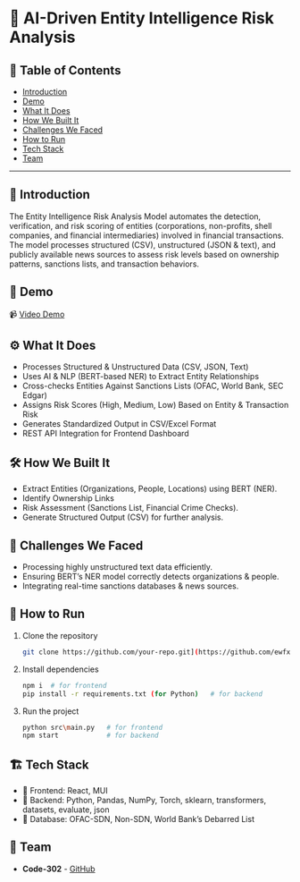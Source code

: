 # 🚀 AI-Driven Entity Intelligence Risk Analysis

## 📌 Table of Contents
- [Introduction](#introduction)
- [Demo](#demo)
- [What It Does](#what-it-does)
- [How We Built It](#how-we-built-it)
- [Challenges We Faced](#challenges-we-faced)
- [How to Run](#how-to-run)
- [Tech Stack](#tech-stack)
- [Team](#team)

---

## 🎯 Introduction
The Entity Intelligence Risk Analysis Model automates the detection, verification, and risk scoring of entities (corporations, non-profits, shell companies, and financial intermediaries) involved in financial transactions. The model processes structured (CSV), unstructured (JSON & text), and publicly available news sources to assess risk levels based on ownership patterns, sanctions lists, and transaction behaviors.

## 🎥 Demo 
📹 [Video Demo](https://github.com/ewfx/aidel-code-302/tree/main/artifacts/demo)   

## ⚙️ What It Does
- Processes Structured & Unstructured Data (CSV, JSON, Text)
- Uses AI & NLP (BERT-based NER) to Extract Entity Relationships
- Cross-checks Entities Against Sanctions Lists (OFAC, World Bank, SEC Edgar)
- Assigns Risk Scores (High, Medium, Low) Based on Entity & Transaction Risk
- Generates Standardized Output in CSV/Excel Format
- REST API Integration for Frontend Dashboard

## 🛠️ How We Built It
- Extract Entities (Organizations, People, Locations) using BERT (NER).
- Identify Ownership Links 
- Risk Assessment (Sanctions List, Financial Crime Checks).
- Generate Structured Output (CSV) for further analysis.

## 🚧 Challenges We Faced
- Processing highly unstructured text data efficiently.
- Ensuring BERT’s NER model correctly detects organizations & people.
- Integrating real-time sanctions databases & news sources.

## 🏃 How to Run
1. Clone the repository  
   ```sh
   git clone https://github.com/your-repo.git](https://github.com/ewfx/aidel-code-302.git
   ```
2. Install dependencies  
   ```sh
   npm i  # for frontend
   pip install -r requirements.txt (for Python)   # for backend
   ```
3. Run the project  
   ```sh
   python src\main.py   # for frontend
   npm start            # for backend
   ```

## 🏗️ Tech Stack
- 🔹 Frontend: React, MUI
- 🔹 Backend: Python, Pandas, NumPy, Torch, sklearn, transformers, datasets, evaluate, json
- 🔹 Database: OFAC-SDN, Non-SDN, World Bank’s Debarred List

## 👥 Team
- **Code-302** - [GitHub](https://github.com/ewfx/aidel-code-302) 

